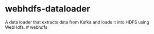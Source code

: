 # webhdfs-dataloader
A data loader that extracts data from Kafka and loads it into HDFS using WebHdfs.  # webhdfs
